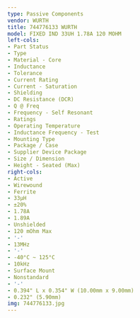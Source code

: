 ```yaml
---
type: Passive Components
vendor: WURTH
title: 744776133 WURTH
model: FIXED IND 33UH 1.78A 120 MOHM
left-cols:
- Part Status
- Type
- Material - Core
- Inductance
- Tolerance
- Current Rating
- Current - Saturation
- Shielding
- DC Resistance (DCR)
- Q @ Freq
- Frequency - Self Resonant
- Ratings
- Operating Temperature
- Inductance Frequency - Test
- Mounting Type
- Package / Case
- Supplier Device Package
- Size / Dimension
- Height - Seated (Max)
right-cols:
- Active
- Wirewound
- Ferrite
- 33µH
- ±20%
- 1.78A
- 1.89A
- Unshielded
- 120 mOhm Max
- '-'
- 13MHz
- '-'
- -40°C ~ 125°C
- 10kHz
- Surface Mount
- Nonstandard
- '-'
- 0.394" L x 0.354" W (10.00mm x 9.00mm)
- 0.232" (5.90mm)
img: 744776133.jpg
---
```

